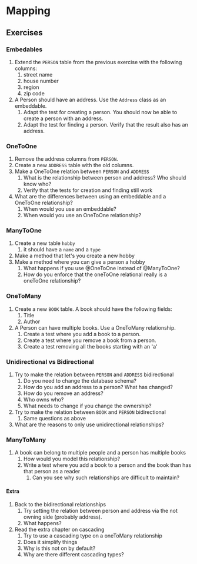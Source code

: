 # Mapping

## Exercises
### Embedables
1. Extend the ``PERSON`` table from the previous exercise with the following columns:
    1. street name
    1. house number
    1. region
    1. zip code
1. A Person should have an address. Use the ``Address`` class as an embeddable.
    1. Adapt the test for creating a person. You should now be able to create a person with an address.
    1. Adapt the test for finding a person. Verify that the result also has an address.
 
### OneToOne
1. Remove the address columns from ``PERSON``.
1. Create a new ``ADDRESS`` table with the old columns.
1. Make a OneToOne relation between ``PERSON`` and ``ADDRESS``
    1. What is the relationship between person and address? Who should know who?
    1. Verify that the tests for creation and finding still work
1. What are the differences between using an embeddable and a OneToOne relationship?
    1. When would you use an embeddable?
    1. When would you use an OneToOne relationship?
  
### ManyToOne
1. Create a new table ``hobby``
    1. it should have a ``name`` and a ``type``
1. Make a method that let's you create a new hobby
1. Make a method where you can give a person a hobby
    1. What happens if you use @OneToOne instead of @ManyToOne?
    1. How do you enforce that the oneToOne relational really is a oneToOne relationship?
    
### OneToMany
1. Create a new ``BOOK`` table. A book should have the following fields:
    1. Title
    1. Author
1. A Person can have multiple books. Use a OneToMany relationship.
    1. Create a test where you add a book to a person.
    1. Create a test where you remove a book from a person.
    1. Create a test removing all the books starting with an 'a'
    
### Unidirectional vs Bidirectional
1. Try to make the relation between ``PERSON`` and ``ADDRESS`` bidirectional
    1. Do you need to change the database schema?
    1. How do you add an address to a person? What has changed?
    1. How do you remove an address?
    1. Who owns who?
    1. What needs to change if you change the ownership?
 1. Try to make the relation between ``BOOK`` and ``PERSON`` bidirectional
    1. Same questions as above
 1. What are the reasons to only use unidirectional relationships?
### ManyToMany
1. A book can belong to multiple people and a person has multiple books
    1. How would you model this relationship?
    1. Write a test where you add a book to a person and the book than has that person as a reader
        1. Can you see why such relationships are difficult to maintain?
        
#### Extra
1. Back to the bidirectional relationships
    1. Try setting the relation between person and address via the not owning side (probably address). 
    1. What happens?
1. Read the extra chapter on cascading
    1. Try to use a cascading type on a oneToMany relationship
    1. Does it simplify things
    1. Why is this not on by default?
    1. Why are there different cascading types?
    